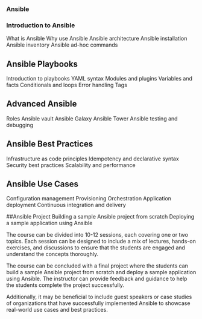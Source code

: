 ### Ansible
### Introduction to Ansible
What is Ansible
Why use Ansible
Ansible architecture
Ansible installation
Ansible inventory
Ansible ad-hoc commands

## Ansible Playbooks
Introduction to playbooks
YAML syntax
Modules and plugins
Variables and facts
Conditionals and loops
Error handling
Tags

## Advanced Ansible
Roles
Ansible vault
Ansible Galaxy
Ansible Tower
Ansible testing and debugging

## Ansible Best Practices
Infrastructure as code principles
Idempotency and declarative syntax
Security best practices
Scalability and performance

## Ansible Use Cases
Configuration management
Provisioning
Orchestration
Application deployment
Continuous integration and delivery

##Ansible Project
Building a sample Ansible project from scratch
Deploying a sample application using Ansible

The course can be divided into 10-12 sessions, each covering one or two topics. Each session can be designed to include a mix of lectures, hands-on exercises, and discussions to ensure that the students are engaged and understand the concepts thoroughly.

The course can be concluded with a final project where the students can build a sample Ansible project from scratch and deploy a sample application using Ansible. The instructor can provide feedback and guidance to help the students complete the project successfully.

Additionally, it may be beneficial to include guest speakers or case studies of organizations that have successfully implemented Ansible to showcase real-world use cases and best practices.
